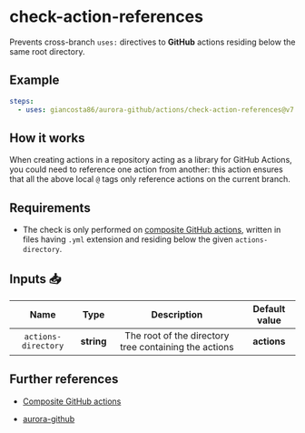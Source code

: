 # check-action-references

Prevents cross-branch `uses:` directives to **GitHub** actions residing below the same root directory.

## Example

```yaml
steps:
  - uses: giancosta86/aurora-github/actions/check-action-references@v7
```

## How it works

When creating actions in a repository acting as a library for GitHub Actions, you could need to reference one action from another: this action ensures that all the above local `@` tags only reference actions on the current branch.

## Requirements

- The check is only performed on [composite GitHub actions](https://docs.github.com/en/actions/sharing-automations/creating-actions/creating-a-composite-action), written in files having `.yml` extension and residing below the given `actions-directory`.

## Inputs 📥

|        Name         |    Type    |                      Description                      | Default value |
| :-----------------: | :--------: | :---------------------------------------------------: | :-----------: |
| `actions-directory` | **string** | The root of the directory tree containing the actions |  **actions**  |

## Further references

- [Composite GitHub actions](https://docs.github.com/en/actions/sharing-automations/creating-actions/creating-a-composite-action)

- [aurora-github](../../README.md)
